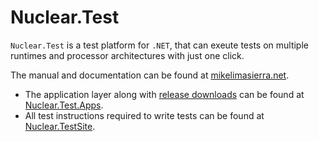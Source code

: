 # Nuclear.Test

`Nuclear.Test` is a test platform for `.NET`, that can exeute tests on multiple runtimes and processor architectures with just one click.

The manual and documentation can be found at [mikelimasierra.net](https://mikelimasierra.net/index.php/software-projects/nuclear-test-platform/).

* The application layer along with [release downloads](https://github.com/MikeLimaSierra/Nuclear.Test.Apps/releases) can be found at [Nuclear.Test.Apps](https://github.com/MikeLimaSierra/Nuclear.Test.Apps).
* All test instructions required to write tests can be found at [Nuclear.TestSite](https://github.com/MikeLimaSierra/Nuclear.TestSite).
